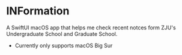 # INFormation

A SwiftUI macOS app that helps me check recent notces form ZJU's Undergraduate School and Graduate School.

- Currently only supports macOS Big Sur
